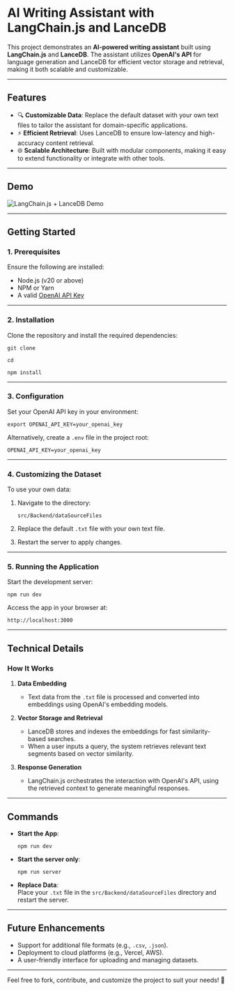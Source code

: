 **AI Writing Assistant with LangChain.js and LanceDB**
======================================================

This project demonstrates an **AI-powered writing assistant** built using **LangChain.js** and **LanceDB**. The assistant utilizes **OpenAI's API** for language generation and LanceDB for efficient vector storage and retrieval, making it both scalable and customizable.

* * *

**Features**
------------

*   🔍 **Customizable Data**: Replace the default dataset with your own text files to tailor the assistant for domain-specific applications.
*   ⚡ **Efficient Retrieval**: Uses LanceDB to ensure low-latency and high-accuracy content retrieval.
*   🌐 **Scalable Architecture**: Built with modular components, making it easy to extend functionality or integrate with other tools.

* * *

**Demo**
--------

![LangChain.js + LanceDB Demo](https://github.com/lancedb/assets/blob/main/recipes/demo_vid_langchain_integration-ezgif.com-video-to-gif-converter.gif)

* * *

**Getting Started**
-------------------

### **1\. Prerequisites**

Ensure the following are installed:

*   Node.js (v20 or above)
*   NPM or Yarn
*   A valid [OpenAI API Key](https://platform.openai.com/signup)

* * *

### **2\. Installation**

Clone the repository and install the required dependencies:

`git clone`

`cd`

`npm install` 

* * *

### **3\. Configuration**

Set your OpenAI API key in your environment:

`export OPENAI_API_KEY=your_openai_key` 

Alternatively, create a `.env` file in the project root:


`OPENAI_API_KEY=your_openai_key` 

* * *

### **4\. Customizing the Dataset**

To use your own data:

1.  Navigate to the directory:
    
    
    `src/Backend/dataSourceFiles` 
    
2.  Replace the default `.txt` file with your own text file.
3.  Restart the server to apply changes.

* * *

### **5\. Running the Application**

Start the development server:

`npm run dev` 

Access the app in your browser at:

`http://localhost:3000` 

* * *

**Technical Details**
---------------------

### **How It Works**

1.  **Data Embedding**
    
    *   Text data from the `.txt` file is processed and converted into embeddings using OpenAI's embedding models.
2.  **Vector Storage and Retrieval**
    
    *   LanceDB stores and indexes the embeddings for fast similarity-based searches.
    *   When a user inputs a query, the system retrieves relevant text segments based on vector similarity.
3.  **Response Generation**
    
    *   LangChain.js orchestrates the interaction with OpenAI's API, using the retrieved context to generate meaningful responses.

* * *

**Commands**
------------

*   **Start the App**:
    
    `npm run dev` 

*   **Start the server only**:

    `npm run server`
    
*   **Replace Data**:  
    Place your `.txt` file in the `src/Backend/dataSourceFiles` directory and restart the server.
    

* * *

**Future Enhancements**
-----------------------

*   Support for additional file formats (e.g., `.csv`, `.json`).
*   Deployment to cloud platforms (e.g., Vercel, AWS).
*   A user-friendly interface for uploading and managing datasets.

* * *

Feel free to fork, contribute, and customize the project to suit your needs! 🎉
